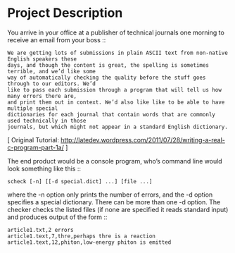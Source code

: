 Project Description
======
You arrive in your office at a publisher of technical journals one morning to receive an email from your boss ::

	We are getting lots of submissions in plain ASCII text from non-native English speakers these 
	days, and though the content is great, the spelling is sometimes terrible, and we’d like some 
	way of automatically checking the quality before the stuff goes through to our editors. We’d 
	like to pass each submission through a program that will tell us how many errors there are, 
	and print them out in context. We’d also like like to be able to have multiple special 
	dictionaries for each journal that contain words that are commonly used technically in those 
	journals, but which might not appear in a standard English dictionary.

[ Original Tutorial: http://latedev.wordpress.com/2011/07/28/writing-a-real-c-program-part-1a/ ]

The end product would be a console program, who’s command line would look something like this :: 
	
	scheck [-n] [[-d special.dict] ...] [file ...]

where the -n option only prints the number of errors, and the -d option specifies a special dictionary. There can be more than one -d option. The checker checks the listed files (if none are specified it reads standard input) and produces output of the form ::
	
	article1.txt,2 errors
	article1.text,7,thre,perhaps thre is a reaction 
	article1.text,12,phiton,low-energy phiton is emitted

